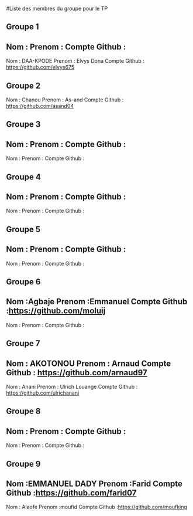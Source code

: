 #Liste des membres du groupe pour le TP

## Groupe 1
Nom :
Prenom :
Compte Github :
---
Nom : DAA-KPODE
Prenom : Elvys Dona
Compte Github : https://github.com/elvys675

## Groupe 2
Nom : Chanou
Prenom : As-and
Compte Github : https://github.com/asand04

## Groupe 3
Nom :
Prenom :
Compte Github :
---
Nom :
Prenom :
Compte Github :

## Groupe 4
Nom :
Prenom :
Compte Github :
---
Nom :
Prenom :
Compte Github :
## Groupe 5
Nom :
Prenom :
Compte Github :
---
Nom :
Prenom :
Compte Github :

## Groupe 6
Nom :Agbaje
Prenom :Emmanuel
Compte Github :https://github.com/moluij
---
Nom :
Prenom :
Compte Github :

## Groupe 7
Nom : AKOTONOU
Prenom : Arnaud
Compte Github : https://github.com/arnaud97
---
Nom : Anani
Prenom : Ulrich Louange
Compte Github : https://github.com/ulrichanani

## Groupe 8
Nom :
Prenom :
Compte Github :
---
Nom :
Prenom :
Compte Github :

## Groupe 9
Nom :EMMANUEL DADY
Prenom :Farid 
Compte Github :https://github.com/farid07
---
Nom : Alaofe
Prenom :moufid
Compte Github :https://github.com/moufking